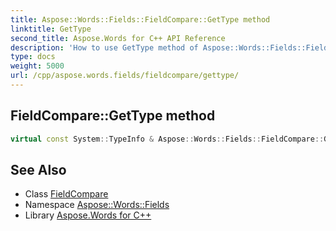 ```yaml
---
title: Aspose::Words::Fields::FieldCompare::GetType method
linktitle: GetType
second_title: Aspose.Words for C++ API Reference
description: 'How to use GetType method of Aspose::Words::Fields::FieldCompare class in C++.'
type: docs
weight: 5000
url: /cpp/aspose.words.fields/fieldcompare/gettype/
---
```

## FieldCompare::GetType method




```cpp
virtual const System::TypeInfo & Aspose::Words::Fields::FieldCompare::GetType() const override
```

## See Also

* Class [FieldCompare](../)
* Namespace [Aspose::Words::Fields](../../)
* Library [Aspose.Words for C++](../../../)
